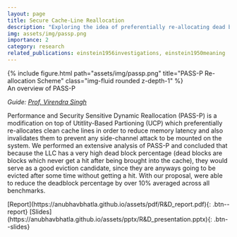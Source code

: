 ```yaml
---
layout: page
title: Secure Cache-Line Reallocation
description: "Exploring the idea of preferentially re-allocating dead blocks for improving performance"
img: assets/img/passp.png
importance: 2
category: research
related_publications: einstein1956investigations, einstein1950meaning
---
```


<div class="row">
    <div class="col-sm mt-4 mt-md-0">
        {% include figure.html path="assets/img/passp.png" title="PASS-P Re-allocation Scheme" class="img-fluid rounded z-depth-1" %}
    </div>
</div>
<div class="caption">
    An overview of PASS-P
</div>

_Guide: [Prof. Virendra Singh](https://www.ee.iitb.ac.in/~viren/)_  

Performance and Security Sensitive Dynamic Reallocation (PASS-P) is a modification on top of Utitlity-Based Partioning (UCP) which preferentially re-allocates clean cache lines in order to reduce memory latency and also invalidates them to prevent any side-channel attack to be mounted on the system. We performed an extensive analysis of PASS-P and concluded that because the LLC has a very high dead block percentage (dead blocks are blocks which never get a hit after being brought into the cache), they would serve as a good eviction candidate, since they are anyways going to be evicted after some time without getting a hit. With our proposal, were able to reduce the deadblock percentage by over 10% averaged across all benchmarks.  

<p>[Report](https://anubhavbhatla.github.io/assets/pdf/R&D_report.pdf){: .btn--report} [Slides](https://anubhavbhatla.github.io/assets/pptx/R&D_presentation.pptx){: .btn--slides}</p>


